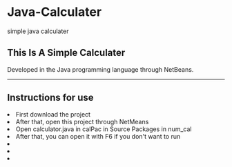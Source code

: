 # Java-Calculater
simple java calculater


<h2>This Is A Simple Calculater</h2>
Developed in the Java programming language through NetBeans.

<hr>
<h2>Instructions for use</h2>

<li>First download the project</li>
<li>After that, open this project through NetMeans</li>
<li>Open calculator.java in calPac in Source Packages in num_cal</li>
<li>After that, you can open it with F6 if you don't want to run</li>
<li></li>
<li></li>
<li></li>




